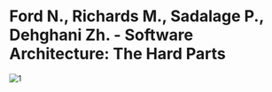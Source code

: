 # Ford N., Richards M., Sadalage P., Dehghani Zh. - Software Architecture: The Hard Parts

![1](http://www.plantuml.com/plantuml/proxy?cache=no&src=https://github.com/puzan/book-maps/raw/main/Ford_N.,_Richards_M.,_Sadalage_P.,_Dehghani_Zh._-_Software_Architecture._The_Hard_Parts/1_what_happens_when_there_are_no_best_practices.puml)
